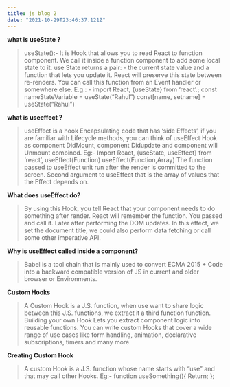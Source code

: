 ```yaml
---
title: js blog 2
date: "2021-10-29T23:46:37.121Z"
---
```


 **what is useState ?**

> useState():- It is Hook that allows you to read React to function component. We call it inside a function component to add some local state to it.
use State returns a pair: - the current state value and a function that lets you update it.
React will preserve this state between re-renders.
You can call this function from an Event handler or somewhere else.
>E.g.: - import React, {useState} from ‘react’.;
const nameStateVariable = useState(“Rahul”)
const[name, setname] = useState(“Rahul”)

**what is useeffect ?** 
> useEffect is a hook Encapsulating code that has ‘side Effects’, if you are familiar with  Lifecycle methods, you can think of useEffect Hook as component DidMount, component Didupdate and component will Unmount combined.
Eg:-
>Import React, {useState, useEffect} from ‘react’,
useEffect(Function)
useEffect(Function,Array)
The function passed to useEffect unit run after the render is committed to the screen. 
Second argument to useEffect that is the array of values that the Effect depends on.


**What does  useEffect do?**    
>By using this Hook, you tell React that your component needs to do something after render. React will remember the function. You passed and call it. Later after performing the DOM updates. In this effect, we set the document title, we could also perform data fetching or call some other imperative API.


**Why is useEffect called inside a component?**
> Babel is a tool chain that is mainly used to convert ECMA 2015 + Code into a backward compatible version of JS in current and older browser or Environments.

**Custom Hooks**
> A Custom Hook is a J.S. function, when use want to share logic between this J.S. functions, we extract it a third function function.
Building your own Hook Lets you extract component logic into reusable functions.
You can write custom Hooks that cover a wide range of use cases like form handling, animation, declarative subscriptions, timers and many more.

**Creating Custom Hook**
> A custom Hook is a J.S. function whose name starts with “use” and that may call other Hooks.
Eg:- function useSomething(){
Return;
};

